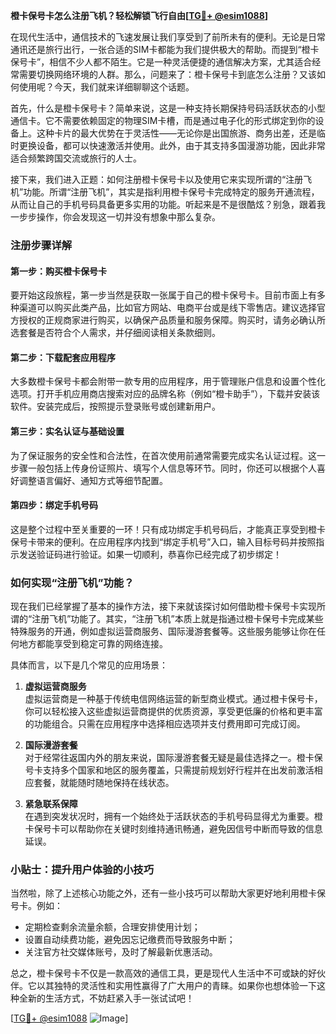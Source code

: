 **橙卡保号卡怎么注册飞机？轻松解锁飞行自由[[TG💪+ @esim1088](https://t.me/s/esim1088)]**

在现代生活中，通信技术的飞速发展让我们享受到了前所未有的便利。无论是日常通讯还是旅行出行，一张合适的SIM卡都能为我们提供极大的帮助。而提到“橙卡保号卡”，相信不少人都不陌生。它是一种灵活便捷的通信解决方案，尤其适合经常需要切换网络环境的人群。那么，问题来了：橙卡保号卡到底怎么注册？又该如何使用呢？今天，我们就来详细聊聊这个话题。

首先，什么是橙卡保号卡？简单来说，这是一种支持长期保持号码活跃状态的小型通信卡。它不需要依赖固定的物理SIM卡槽，而是通过电子化的形式绑定到你的设备上。这种卡片的最大优势在于灵活性——无论你是出国旅游、商务出差，还是临时更换设备，都可以快速激活并使用。此外，由于其支持多国漫游功能，因此非常适合频繁跨国交流或旅行的人士。

接下来，我们进入正题：如何注册橙卡保号卡以及使用它来实现所谓的“注册飞机”功能。所谓“注册飞机”，其实是指利用橙卡保号卡完成特定的服务开通流程，从而让自己的手机号码具备更多实用的功能。听起来是不是很酷炫？别急，跟着我一步步操作，你会发现这一切并没有想象中那么复杂。

### 注册步骤详解

#### 第一步：购买橙卡保号卡
要开始这段旅程，第一步当然是获取一张属于自己的橙卡保号卡。目前市面上有多种渠道可以购买此类产品，比如官方网站、电商平台或是线下零售店。建议选择官方授权的正规商家进行购买，以确保产品质量和服务保障。购买时，请务必确认所选套餐是否符合个人需求，并仔细阅读相关条款细则。

#### 第二步：下载配套应用程序
大多数橙卡保号卡都会附带一款专用的应用程序，用于管理账户信息和设置个性化选项。打开手机应用商店搜索对应的品牌名称（例如“橙卡助手”），下载并安装该软件。安装完成后，按照提示登录账号或创建新用户。

#### 第三步：实名认证与基础设置
为了保证服务的安全性和合法性，在首次使用前通常需要完成实名认证过程。这一步骤一般包括上传身份证照片、填写个人信息等环节。同时，你还可以根据个人喜好调整语言偏好、通知方式等细节配置。

#### 第四步：绑定手机号码
这是整个过程中至关重要的一环！只有成功绑定手机号码后，才能真正享受到橙卡保号卡带来的便利。在应用程序内找到“绑定手机号”入口，输入目标号码并按照指示发送验证码进行验证。如果一切顺利，恭喜你已经完成了初步绑定！

### 如何实现“注册飞机”功能？

现在我们已经掌握了基本的操作方法，接下来就该探讨如何借助橙卡保号卡实现所谓的“注册飞机”功能了。其实，“注册飞机”本质上就是指通过橙卡保号卡完成某些特殊服务的开通，例如虚拟运营商服务、国际漫游套餐等。这些服务能够让你在任何地方都能享受到稳定可靠的网络连接。

具体而言，以下是几个常见的应用场景：

1. **虚拟运营商服务**  
   虚拟运营商是一种基于传统电信网络运营的新型商业模式。通过橙卡保号卡，你可以轻松接入这些虚拟运营商提供的优质资源，享受更低廉的价格和更丰富的功能组合。只需在应用程序中选择相应选项并支付费用即可完成订阅。

2. **国际漫游套餐**  
   对于经常往返国内外的朋友来说，国际漫游套餐无疑是最佳选择之一。橙卡保号卡支持多个国家和地区的服务覆盖，只需提前规划好行程并在出发前激活相应套餐，就能随时随地保持在线状态。

3. **紧急联系保障**  
   在遇到突发状况时，拥有一个始终处于活跃状态的手机号码显得尤为重要。橙卡保号卡可以帮助你在关键时刻维持通讯畅通，避免因信号中断而导致的信息延误。

### 小贴士：提升用户体验的小技巧

当然啦，除了上述核心功能之外，还有一些小技巧可以帮助大家更好地利用橙卡保号卡。例如：
- 定期检查剩余流量余额，合理安排使用计划；
- 设置自动续费功能，避免因忘记缴费而导致服务中断；
- 关注官方社交媒体账号，及时了解最新优惠活动。

总之，橙卡保号卡不仅是一款高效的通信工具，更是现代人生活中不可或缺的好伙伴。它以其独特的灵活性和实用性赢得了广大用户的青睐。如果你也想体验一下这种全新的生活方式，不妨赶紧入手一张试试吧！

[[TG💪+ @esim1088](https://t.me/s/esim1088) ![Image](https://i.postimg.cc/4NQfJmqS/Snipaste-2025-05-13-00-14-12.png)]
